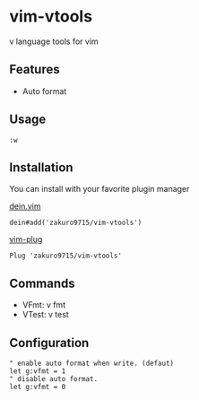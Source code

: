 # vim-vtools

v language tools for vim

## Features

- Auto format

## Usage

```
:w
```

## Installation

You can install with your favorite plugin manager

[dein.vim](https://github.com/Shougo/dein.vim)

```viml
dein#add('zakuro9715/vim-vtools')
```

[vim-plug](https://github.com/junegunn/vim-plug)

```viml
Plug 'zakuro9715/vim-vtools'
```

## Commands

- VFmt: v fmt
- VTest: v test

## Configuration

```viml
" enable auto format when write. (defaut)
let g:vfmt = 1
" disable auto format.
let g:vfmt = 0
```
